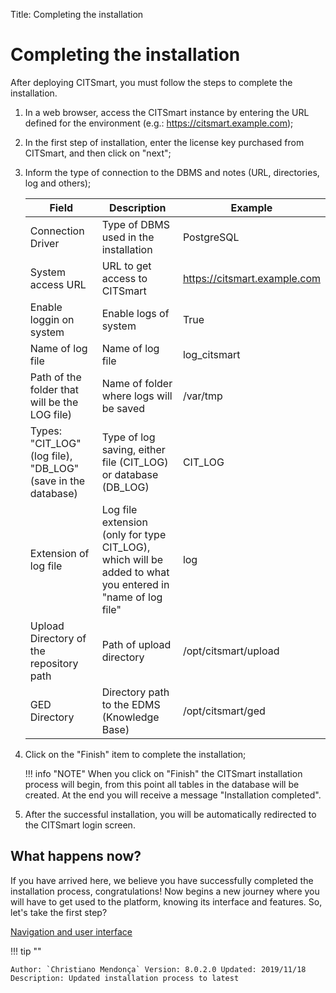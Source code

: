 Title: Completing the installation

# Completing the installation

After deploying CITSmart, you must follow the steps to complete the installation.

1. In a web browser, access the CITSmart instance by entering the URL defined for the environment (e.g.: https://citsmart.example.com);

2. In the first step of installation, enter the license key purchased from CITSmart, and then click on "next";

3. Inform the type of connection to the DBMS and notes (URL, directories, log and others);

    |Field|Description|Example|
    |-----|---------|-------|
    |Connection Driver|Type of DBMS used in the installation|PostgreSQL |
    |System access URL|URL to get access to CITSmart | https://citsmart.example.com|
    |Enable loggin on system|Enable logs of system |True |
    |Name of log file|Name of log file | log_citsmart |
    |Path of the folder that will be the LOG file) |Name of folder where logs will be saved |/var/tmp |
    |Types: "CIT_LOG" (log file), "DB_LOG" (save in the database) |Type of log saving, either file (CIT_LOG) or database (DB_LOG) | CIT_LOG|
    |Extension of log file|Log file extension (only for type CIT_LOG), which will be added to what you entered in "name of log file" | log |
    |Upload Directory of the repository path|Path of upload directory | /opt/citsmart/upload |
    |GED Directory |Directory path to the EDMS (Knowledge Base)| /opt/citsmart/ged|

4. Click on the "Finish" item to complete the installation;

    !!! info "NOTE"
        When you click on "Finish" the CITSmart installation process will begin, from this point all tables in the database will be created. At the end you will receive a message "Installation completed".

5. After the successful installation, you will be automatically redirected to the CITSmart login screen.

## What happens now?

If you have arrived here, we believe you have successfully completed the installation process, congratulations! Now begins a new journey where you will have to get used to the platform, knowing its interface and features. So, let's take the first step?

[Navigation and user interface][1]

!!! tip ""

    Author: `Christiano Mendonça` Version: 8.0.2.0 Updated: 2019/11/18 Description: Updated installation process to latest

[1]:/en-us/citsmart-platform-8/initial-settings/navigation-and-user-interface.html
